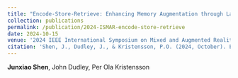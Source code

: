 ```yaml
---
title: "Encode-Store-Retrieve: Enhancing Memory Augmentation through Language-Encoded Egocentric Perception"
collection: publications
permalink: /publication/2024-ISMAR-encode-store-retrieve
date: 2024-10-15
venue: '2024 IEEE International Symposium on Mixed and Augmented Reality (ISMAR)'
citation: 'Shen, J., Dudley, J., & Kristensson, P.O. (2024, October). Encode-Store-Retrieve: Enhancing Memory Augmentation through Language-Encoded Egocentric Perception. In 2024 IEEE International Symposium on Mixed and Augmented Reality.'
---
```

**Junxiao Shen**, John Dudley, Per Ola Kristensson

